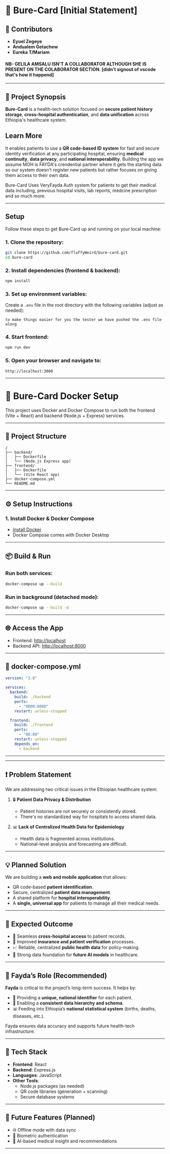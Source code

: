 # 🏥 Bure-Card [Initial Statement]

## 👥 Contributors

- **Eyuel Zegeye**
- **Andualem Getachew**
- **Eureka T/Mariam**

#### NB- GELILA AMSALU ISN'T A COLLABORATOR ALTHOUGH SHE IS PRESENT ON THE COLABORATOR SECTION. [didn't signout of vscode that's how it happend]

---

## 📘 Project Synopsis

**Bure-Card** is a health-tech solution focused on **secure patient history storage**, **cross-hospital authentication**, and **data unification** across Ethiopia's healthcare system.

## Learn More

It enables patients to use a **QR code-based ID system** for fast and secure identity verification at any participating hospital, ensuring **medical continuity**, **data privacy**, and **national interoperability**. Building the app we assume MOH is FAYDA's crendential partner where it gets the starting data so our system doesn't register new patients but rather focuses on giving them access to their own data.

Bure-Card Uses VeryFayda Auth system for patients to get their medical data including, previous hospital visits, lab reports, medcine prescription and so much more.

---

## Setup

Follow these steps to get Bure‑Card up and running on your local machine:

### 1. Clone the repository:

```bash
git clone https://github.com/fluffyWeird/bure-card.git
cd bure-card
```

### 2. Install dependencies (frontend & backend):

```bash
npm install
```

### 3. Set up environment variables:

Create a `.env` file in the root directory with the following variables (adjust as needed):

```
to make things easier for you the tester we have pushed the .env file along
```

### 4. Start frontend:

```bash
npm run dev
```

### 5. Open your browser and navigate to:

```
http://localhost:3000
```

---

# 🏥 Bure-Card Docker Setup

This project uses Docker and Docker Compose to run both the frontend (Vite + React) and backend (Node.js + Express) services.

---

## 📁 Project Structure

```
/
├── backend/
│   ├── Dockerfile
│   └── (Node.js Express app)
├── frontend/
│   ├── Dockerfile
│   └── (Vite React app)
├── docker-compose.yml
└── README.md
```

---

## ⚙️ Setup Instructions

### 1. Install Docker & Docker Compose

- [Install Docker](https://docs.docker.com/get-docker/)
- Docker Compose comes with Docker Desktop

---

## 📦 Build & Run

### Run both services:

```bash
docker-compose up --build
```

### Run in background (detached mode):

```bash
docker-compose up --build -d
```

---

## 🌐 Access the App

- Frontend: [http://localhost](http://localhost)
- Backend API: [http://localhost:8000](http://localhost:8000)

---

## 📄 docker-compose.yml

```yaml
version: "3.8"

services:
  backend:
    build: ./backend
    ports:
      - "8000:8000"
    restart: unless-stopped

  frontend:
    build: ./frontend
    ports:
      - "80:80"
    restart: unless-stopped
    depends_on:
      - backend
```

---

---

## ❗ Problem Statement

We are addressing two critical issues in the Ethiopian healthcare system:

1. 🔒 **Patient Data Privacy & Distribution**

   - Patient histories are not securely or consistently stored.
   - There's no standardized way for hospitals to access shared data.

2. 📊 **Lack of Centralized Health Data for Epidemiology**
   - Health data is fragmented across institutions.
   - National-level analysis and forecasting are difficult.

---

## 💡 Planned Solution

We are building a **web and mobile application** that allows:

- QR code-based **patient identification**.
- Secure, centralized **patient data management**.
- A shared platform for **hospital interoperability**.
- A **single, universal app** for patients to manage all their medical needs.

---

## 🎯 Expected Outcome

- 🏥 Seamless **cross-hospital access** to patient records.
- 📁 Improved **insurance and patient verification** processes.
- 📈 Reliable, centralized **public health data** for policy-making.
- 🤖 Strong data foundation for **future AI models** in healthcare.

---

## 🧩 Fayda’s Role (Recommended)

**Fayda** is critical to the project’s long-term success. It helps by:

- 📇 Providing a **unique, national identifier** for each patient.
- 🧱 Enabling a **consistent data hierarchy and schema**.
- 📊 Feeding into Ethiopia’s **national statistical system** (births, deaths, diseases, etc.).

Fayda ensures data accuracy and supports future health-tech infrastructure.

---

## 🧰 Tech Stack

- **Frontend**: React
- **Backend**: Express.js
- **Languages**: JavaScript
- **Other Tools**:
  - Node.js packages (as needed)
  - QR code libraries (generation + scanning)
  - Secure database systems

---

## 🚀 Future Features (Planned)

- 🌐 Offline mode with data sync
- 🔐 Biometric authentication
- 🧠 AI-based medical insight and recommendations

---
